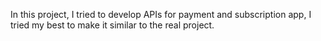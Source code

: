 In this project, I tried to develop APIs for payment and subscription app, I tried my best to make it similar to the real project.
